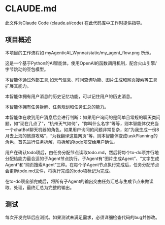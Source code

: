 # CLAUDE.md

此文件为Claude Code (claude.ai/code) 在此代码库中工作时提供指导。

## 项目概述

本项目的工作流程如 myAgenticAI_Wynna/static/my_agent_flow.png 所示。

这是一个基于Python的AI智能体，使用OpenAI的函数调用机制，配合火山引擎/字节跳动的豆包模型。

本智能体通过外部工具,如天气信息、时间查询功能、图片生成和网页搜索等工具扩展其能力。

本智能体拥有用户消息的历史记忆功能，可以记住用户的历史消息。

本智能体拥有任务拆解、任务规划和任务汇总的能力。

本智能体在收到用户消息后会进行判断：如果用户询问的是简单且常规的聊天类问题，如“现在几点了”，“杭州天气如何”，“你叫什么名字”等等，则本智能体仅充当一个chatBot聊天机器的角色。如果用户询问的问题非常复杂，如“为我生成一份8月去上海的旅游攻略”，“为我翻译这篇网页”等，则本智能体变成taskPlanning的角色，首先进行任务拆解，将拆解的todo项交给用户确认。

用户在确认todo项后，由任务分配节点读取todo.md，然后将每个to-do项并行地分配给能力最合适的子Agent节点执行。子Agent有“图片生成Agent”、“文字生成Agent”和“网页搜索Agent”三种。在每个子Agent节点执行完成后，任务分配节点会更新todo.md文件，将执行完成的todo项标记为完成。

在to-do项全部完成后，将所有子Agent的输出交由任务汇总与生成节点来做读取、处理，最终汇总为完整的输出。

## 测试
每次开发完毕后应测试。如果测试未满足需求，必须详细检查代码的bug并修改。